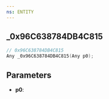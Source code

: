 ```yaml
---
ns: ENTITY
---
```

## _0x96C638784DB4C815

```c
// 0x96C638784DB4C815
Any _0x96C638784DB4C815(Any p0);
```

## Parameters
* **p0**:
